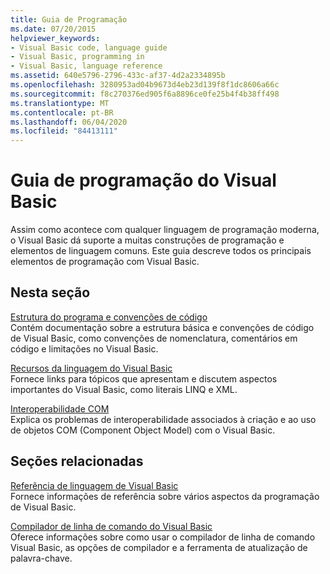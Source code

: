 ```yaml
---
title: Guia de Programação
ms.date: 07/20/2015
helpviewer_keywords:
- Visual Basic code, language guide
- Visual Basic, programming in
- Visual Basic, language reference
ms.assetid: 640e5796-2796-433c-af37-4d2a2334895b
ms.openlocfilehash: 3280953ad04b9673d4eb23d139f8f1dc8606a66c
ms.sourcegitcommit: f8c270376ed905f6a8896ce0fe25b4f4b38ff498
ms.translationtype: MT
ms.contentlocale: pt-BR
ms.lasthandoff: 06/04/2020
ms.locfileid: "84413111"
---
```

# <a name="visual-basic-programming-guide"></a>Guia de programação do Visual Basic
Assim como acontece com qualquer linguagem de programação moderna, o Visual Basic dá suporte a muitas construções de programação e elementos de linguagem comuns. Este guia descreve todos os principais elementos de programação com Visual Basic.  
  
## <a name="in-this-section"></a>Nesta seção  
 [Estrutura do programa e convenções de código](program-structure/program-structure-and-code-conventions.md)  
 Contém documentação sobre a estrutura básica e convenções de código de Visual Basic, como convenções de nomenclatura, comentários em código e limitações no Visual Basic.  
  
 [Recursos da linguagem do Visual Basic](language-features/index.md)  
 Fornece links para tópicos que apresentam e discutem aspectos importantes do Visual Basic, como literais LINQ e XML.  
  
 [Interoperabilidade COM](com-interop/index.md)  
 Explica os problemas de interoperabilidade associados à criação e ao uso de objetos COM (Component Object Model) com o Visual Basic.  
  
## <a name="related-sections"></a>Seções relacionadas  
 [Referência de linguagem de Visual Basic](../language-reference/index.md)  
 Fornece informações de referência sobre vários aspectos da programação de Visual Basic.  
  
 [Compilador de linha de comando do Visual Basic](../reference/command-line-compiler/index.md)  
 Oferece informações sobre como usar o compilador de linha de comando Visual Basic, as opções de compilador e a ferramenta de atualização de palavra-chave.
